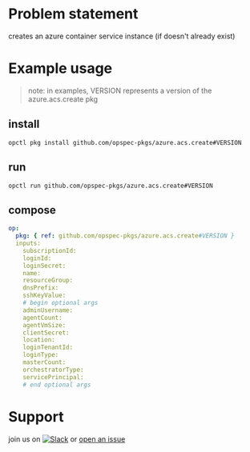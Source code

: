 # Problem statement
creates an azure container service instance (if doesn't already exist)

# Example usage

> note: in examples, VERSION represents a version of the azure.acs.create pkg

## install

```shell
opctl pkg install github.com/opspec-pkgs/azure.acs.create#VERSION
```

## run

```
opctl run github.com/opspec-pkgs/azure.acs.create#VERSION
```

## compose

```yaml
op:
  pkg: { ref: github.com/opspec-pkgs/azure.acs.create#VERSION }
  inputs: 
    subscriptionId:
    loginId:
    loginSecret:
    name:
    resourceGroup:
    dnsPrefix:
    sshKeyValue:
    # begin optional args
    adminUsername:
    agentCount:
    agentVmSize:
    clientSecret:
    location:
    loginTenantId:
    loginType:
    masterCount:
    orchestratorType:
    servicePrincipal:
    # end optional args
```

# Support

join us on [![Slack](https://opspec-slackin.herokuapp.com/badge.svg)](https://opspec-slackin.herokuapp.com/)
or [open an issue](https://github.com/opspec-pkgs/azure.acs.create/issues)
